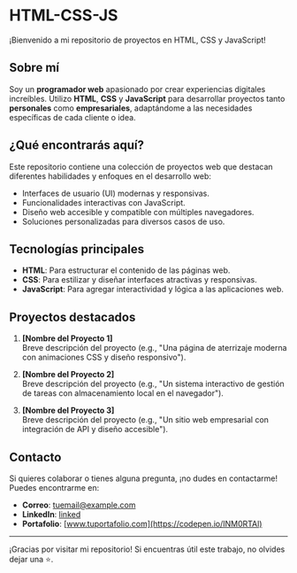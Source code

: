 # HTML-CSS-JS

¡Bienvenido a mi repositorio de proyectos en HTML, CSS y JavaScript!

## Sobre mí

Soy un **programador web** apasionado por crear experiencias digitales increíbles. Utilizo **HTML**, **CSS** y **JavaScript** para desarrollar proyectos tanto **personales** como **empresariales**, adaptándome a las necesidades específicas de cada cliente o idea.

## ¿Qué encontrarás aquí?

Este repositorio contiene una colección de proyectos web que destacan diferentes habilidades y enfoques en el desarrollo web:

- Interfaces de usuario (UI) modernas y responsivas.
- Funcionalidades interactivas con JavaScript.
- Diseño web accesible y compatible con múltiples navegadores.
- Soluciones personalizadas para diversos casos de uso.

## Tecnologías principales

- **HTML**: Para estructurar el contenido de las páginas web.
- **CSS**: Para estilizar y diseñar interfaces atractivas y responsivas.
- **JavaScript**: Para agregar interactividad y lógica a las aplicaciones web.

## Proyectos destacados

1. **[Nombre del Proyecto 1]**  
   Breve descripción del proyecto (e.g., "Una página de aterrizaje moderna con animaciones CSS y diseño responsivo").

2. **[Nombre del Proyecto 2]**  
   Breve descripción del proyecto (e.g., "Un sistema interactivo de gestión de tareas con almacenamiento local en el navegador").

3. **[Nombre del Proyecto 3]**  
   Breve descripción del proyecto (e.g., "Un sitio web empresarial con integración de API y diseño accesible").

## Contacto

Si quieres colaborar o tienes alguna pregunta, ¡no dudes en contactarme!  
Puedes encontrarme en:

- **Correo**: [tuemail@example.com](mailto:tuemail@example.com)
- **LinkedIn**: [linked](https://www.linkedin.com/in/jos%C3%A9-armando-espinosa-25b615337/)
- **Portafolio**: [www.tuportafolio.com](https://codepen.io/INM0RTAl)

---

¡Gracias por visitar mi repositorio! Si encuentras útil este trabajo, no olvides dejar una ⭐.
